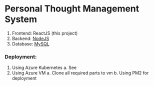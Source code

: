 # Personal Thought Management System

1. Frontend: ReactJS (this project)
2. Backend: [NodeJS](https://github.com/UofS-Jinhua/MyWebApp-Server)
3. Database: [MySQL](https://github.com/UofS-Jinhua/MyWebApp-DB)

### Deployment:
1. Using Azure Kubernetes
  a. See []()
2. Using Azure VM
  a. Clone all required parts to vm
  b. Using PM2 for deployment
